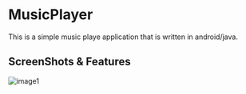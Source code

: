 # MusicPlayer
This is a simple music playe application that is written in android/java.

## ScreenShots & Features
![image1](https://user-images.githubusercontent.com/16422627/70091249-fc93b000-1630-11ea-99e7-b6424d1bcf9d.PNG)
